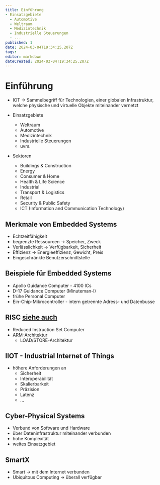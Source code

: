 ```yaml
---
title: Einführung
- Einsatzgebiete
  - Automotive
  - Weltraum
  - Medizintechnik
  - Industrielle Steuerungen
  - ...
published: 1
date: 2024-03-04T19:34:25.207Z
tags: 
editor: markdown
dateCreated: 2024-03-04T19:34:25.207Z
---
```


# Einführung

- IOT -> Sammelbegriff für Technologien, einer globalen Infrastruktur, welche physische und virtuelle Objekte miteinander vernetzt

- Einsatzgebiete
  - Weltraum
  - Automotive
  - Medizintechnik
  - Industrielle Steuerungen
  - uvm.

- Sektoren
  - Buildings & Construction
  - Energy
  - Consumer & Home
  - Health & Life Science
  - Industrial
  - Transport & Logistics
  - Retail
  - Security & Public Safety
  - ICT (Information and Communication Technology)

## Merkmale von Embedded Systems

- Echtzeitfähigkeit
- begrenzte Ressourcen -> Speicher, Zweck
- Verlässlichkeit -> Verfügbarkeit, Sicherheit
- Effizienz -> Energieeffizienz, Gewicht, Preis
- Eingeschränkte Benutzerschnittstelle

## Beispiele für Embedded Systems

- Apollo Guidance Computer - 4100 ICs
- D-17 Guidance Computer (Minuteman-I)
- frühe Personal Computer
- Ein-Chip-Mikrocontroller - intern getrennte Adress- und Datenbusse

## RISC [siehe auch](/fom/semester-1/hardware-grundlagen/klausurvorbereitung.md#risc)

- Reduced Instruction Set Computer
- ARM-Architektur
  - LOAD/STORE-Architektur
  
## IIOT - Industrial Internet of Things

- höhere Anforderungen an
  - Sicherheit
  - Interoperabilität
  - Skalierbarkeit
  - Präzision
  - Latenz
  - ...

## Cyber-Physical Systems

- Verbund von Software und Hardware
- über Dateninfrastruktur miteinander verbunden
- hohe Komplexität
- weites Einsatzgebiet

## SmartX

- Smart -> mit dem Internet verbunden
- Ubiquitous Computing -> überall verfügbar
